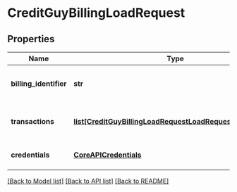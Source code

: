 # CreditGuyBillingLoadRequest

## Properties
Name | Type | Description | Notes
------------ | ------------- | ------------- | -------------
**billing_identifier** | **str** | Unique billing process identifier | 
**transactions** | [**list[CreditGuyBillingLoadRequestLoadRequestTransaction]**](CreditGuyBillingLoadRequestLoadRequestTransaction.md) | Billing transactions to be loaded. | 
**credentials** | [**CoreAPICredentials**](CoreAPICredentials.md) | Company API credentials | 

[[Back to Model list]](../README.md#documentation-for-models) [[Back to API list]](../README.md#documentation-for-api-endpoints) [[Back to README]](../README.md)


